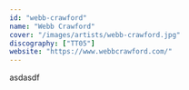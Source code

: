 ```yaml
---
id: "webb-crawford"
name: "Webb Crawford"
cover: "/images/artists/webb-crawford.jpg"
discography: ["TT05"]
website: "https://www.webbcrawford.com/"
---
```


asdasdf
